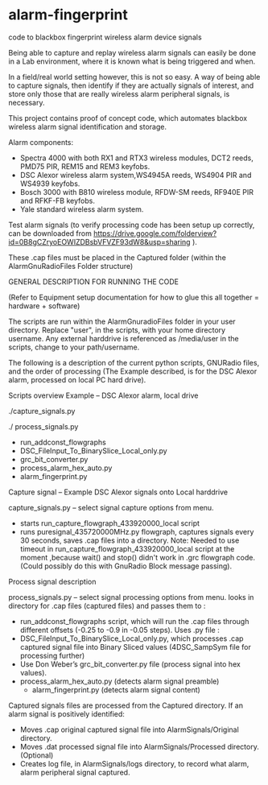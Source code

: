 # alarm-fingerprint
code to blackbox fingerprint wireless alarm device signals

Being able to capture and replay wireless alarm signals can easily be done in a Lab environment, where it is known what is being triggered and when.

In a field/real world setting however, this is not so easy. A way of being able to capture signals, then identify if they are actually signals of interest, and store only those that are really wireless alarm peripheral signals, is necessary.

This project contains proof of concept code, which automates blackbox wireless alarm signal identification and storage.

Alarm components:
- Spectra 4000 with both RX1 and RTX3 wireless modules, DCT2 reeds, PMD75 PIR, REM15 and REM3 keyfobs.
- DSC Alexor wireless alarm system,WS4945A reeds, WS4904 PIR and WS4939 keyfobs.
- Bosch 3000 with B810 wireless module, RFDW-SM reeds, RF940E PIR and RFKF-FB keyfobs.
- Yale standard wireless alarm system.

Test alarm signals (to verify processing code has been setup up correctly, can be downloaded from https://drive.google.com/folderview?id=0B8gCZryoEOWIZDBsbVFVZF93dW8&usp=sharing ).

These .cap files must be placed in the Captured folder (within the AlarmGnuRadioFiles Folder structure)

GENERAL DESCRIPTION FOR RUNNING THE CODE

(Refer to Equipment setup documentation for how to glue this all together = hardware + software)

The scripts are run within the AlarmGnuradioFiles folder in your user directory. Replace "user", in the scripts, with your home directory username. Any external harddrive is referenced as /media/user in the scripts, change to your path/username.
  
The following is a description of the current python scripts, GNURadio files, and the order of processing (The Example described, is for the DSC Alexor alarm, processed on local PC hard drive).

Scripts overview Example – DSC Alexor alarm, local drive

./capture_signals.py

./ process_signals.py 
   - run_addconst_flowgraphs 
   - DSC_FileInput_To_BinarySlice_Local_only.py 
   - grc_bit_converter.py 
   - process_alarm_hex_auto.py 
   - alarm_fingerprint.py

Capture signal – Example DSC Alexor signals onto Local harddrive

capture_signals.py – select signal capture options from menu.
  - starts run_capture_flowgraph_433920000_local script
  - runs puresignal_435720000MHz.py flowgraph, captures signals every 30 seconds, saves .cap files into a directory.
Note: Needed to use timeout in run_capture_flowgraph_433920000_local script at the moment ,because wait() and stop() didn't work in .grc flowgraph code. (Could possibly do this with GnuRadio Block message passing). 

Process signal description

process_signals.py – select signal processing options from menu. looks in directory for .cap files (captured files) and passes them to :
- run_addconst_flowgraphs script, which will run the .cap files through different offsets (-0.25 to -0.9 in -0.05 steps). Uses .py file :
- DSC_FileInput_To_BinarySlice_Local_only.py, which processes .cap captured signal file into Binary Sliced values (4DSC_SampSym file for processing further)
- Use Don Weber’s grc_bit_converter.py file (process signal into hex values).
- process_alarm_hex_auto.py (detects alarm signal preamble)
  - alarm_fingerprint.py (detects alarm signal content)

Captured signals files are processed from the Captured directory. If an alarm signal is positively identified:

- Moves .cap original captured signal file into AlarmSignals/Original directory.
- Moves .dat processed signal file into AlarmSignals/Processed directory. (Optional)
- Creates log file, in AlarmSignals/logs directory, to record what alarm, alarm peripheral signal captured.
